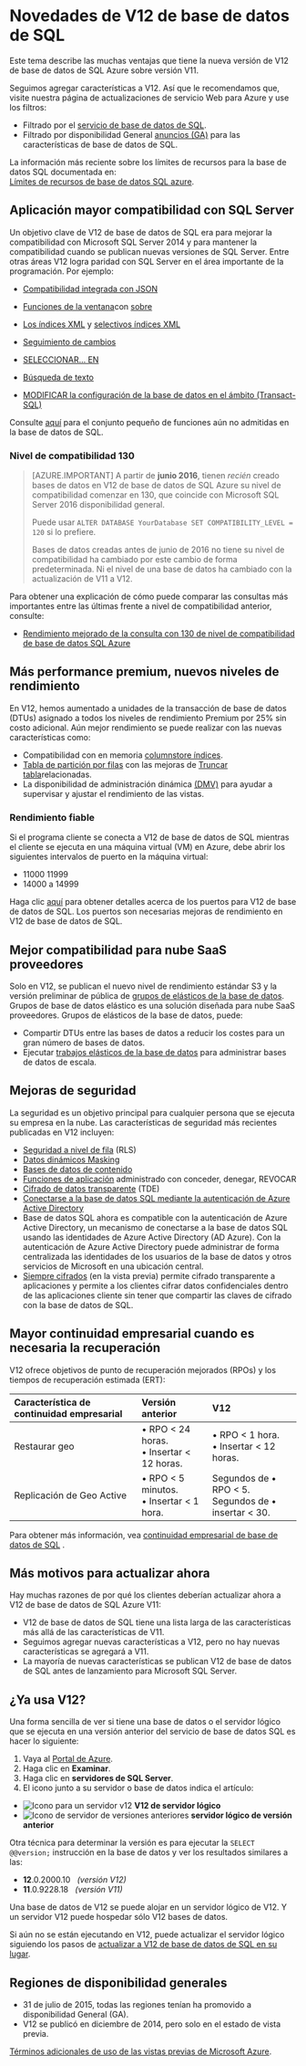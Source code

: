 <properties
    pageTitle="Novedades de V12 de base de datos de SQL | Microsoft Azure"
    description="Describe por qué le vendrá sistemas empresariales que están utilizando la base de datos de SQL Azure en la nube con la actualización a versión V12 ahora."
    services="sql-database"
    documentationCenter=""
    authors="MightyPen"
    manager="jhubbard"
    editor=""/>


<tags
    ms.service="sql-database"
    ms.workload="data-management"
    ms.tgt_pltfrm="na"
    ms.devlang="na"
    ms.topic="article"
    ms.date="08/15/2016"
    ms.author="genemi"/>


# <a name="whats-new-in-sql-database-v12"></a>Novedades de V12 de base de datos de SQL


Este tema describe las muchas ventajas que tiene la nueva versión de V12 de base de datos de SQL Azure sobre versión V11.


Seguimos agregar características a V12. Así que le recomendamos que, visite nuestra página de actualizaciones de servicio Web para Azure y use los filtros:


- Filtrado por el [servicio de base de datos de SQL](https://azure.microsoft.com/updates/?service=sql-database).
- Filtrado por disponibilidad General [anuncios (GA)](http://azure.microsoft.com/updates/?service=sql-database&update-type=general-availability) para las características de base de datos de SQL.


La información más reciente sobre los límites de recursos para la base de datos SQL documentada en:<br/>[Límites de recursos de base de datos SQL azure](sql-database-resource-limits.md).


## <a name="increased-application-compatibility-with-sql-server"></a>Aplicación mayor compatibilidad con SQL Server


Un objetivo clave de V12 de base de datos de SQL era para mejorar la compatibilidad con Microsoft SQL Server 2014 y para mantener la compatibilidad cuando se publican nuevas versiones de SQL Server. Entre otras áreas V12 logra paridad con SQL Server en el área importante de la programación. Por ejemplo:

- [Compatibilidad integrada con JSON](https://msdn.microsoft.com/library/dn921897.aspx)

- [Funciones de la ventana](http://msdn.microsoft.com/library/ms189798.aspx)con [sobre](http://msdn.microsoft.com/library/ms189461.aspx)

- [Los índices XML](http://msdn.microsoft.com/library/bb934097.aspx) y [selectivos índices XML](http://msdn.microsoft.com/library/jj670104.aspx)

- [Seguimiento de cambios](http://msdn.microsoft.com/library/bb933875.aspx)

- [SELECCIONAR... EN](http://msdn.microsoft.com/library/ms188029.aspx)

- [Búsqueda de texto](http://msdn.microsoft.com/library/ms142571.aspx)

- [MODIFICAR la configuración de la base de datos en el ámbito (Transact-SQL)](http://msdn.microsoft.com/library/mt629158.aspx)

Consulte [aquí](sql-database-transact-sql-information.md) para el conjunto pequeño de funciones aún no admitidas en la base de datos de SQL.


### <a name="compatibility-level-130"></a>Nivel de compatibilidad 130


> [AZURE.IMPORTANT] A partir de **junio 2016**, tienen *recién* creado bases de datos en V12 de base de datos de SQL Azure su nivel de compatibilidad comenzar en 130, que coincide con Microsoft SQL Server 2016 disponibilidad general.
> 
> Puede usar `ALTER DATABASE YourDatabase SET COMPATIBILITY_LEVEL = 120` si lo prefiere.
> 
> Bases de datos creadas antes de junio de 2016 no tiene su nivel de compatibilidad ha cambiado por este cambio de forma predeterminada. Ni el nivel de una base de datos ha cambiado con la actualización de V11 a V12.



Para obtener una explicación de cómo puede comparar las consultas más importantes entre las últimas frente a nivel de compatibilidad anterior, consulte:

- [Rendimiento mejorado de la consulta con 130 de nivel de compatibilidad de base de datos SQL Azure](sql-database-compatibility-level-query-performance-130.md)



## <a name="more-premium-performance-new-performance-levels"></a>Más performance premium, nuevos niveles de rendimiento


En V12, hemos aumentado a unidades de la transacción de base de datos (DTUs) asignado a todos los niveles de rendimiento Premium por 25% sin costo adicional. Aún mejor rendimiento se puede realizar con las nuevas características como:


- Compatibilidad con en memoria [columnstore índices](http://msdn.microsoft.com/library/gg492153.aspx).
- [Tabla de partición por filas](http://msdn.microsoft.com/library/ms187802.aspx) con las mejoras de [Truncar tabla](http://msdn.microsoft.com/library/ms177570.aspx)relacionadas.
- La disponibilidad de administración dinámica [(DMV)](http://msdn.microsoft.com/library/ms188754.aspx) para ayudar a supervisar y ajustar el rendimiento de las vistas.


### <a name="reliable-performance"></a>Rendimiento fiable


Si el programa cliente se conecta a V12 de base de datos de SQL mientras el cliente se ejecuta en una máquina virtual (VM) en Azure, debe abrir los siguientes intervalos de puerto en la máquina virtual:

- 11000 11999
- 14000 a 14999


Haga clic [aquí](sql-database-develop-direct-route-ports-adonet-v12.md) para obtener detalles acerca de los puertos para V12 de base de datos de SQL. Los puertos son necesarias mejoras de rendimiento en V12 de base de datos de SQL.


## <a name="better-support-for-cloud-saas-vendors"></a>Mejor compatibilidad para nube SaaS proveedores


Solo en V12, se publican el nuevo nivel de rendimiento estándar S3 y la versión preliminar de pública de [grupos de elásticos de la base de datos](sql-database-elastic-pool.md). Grupos de base de datos elástico es una solución diseñada para nube SaaS proveedores.  Grupos de elásticos de la base de datos, puede:


- Compartir DTUs entre las bases de datos a reducir los costes para un gran número de bases de datos.
- Ejecutar [trabajos elásticos de la base de datos](sql-database-elastic-jobs-overview.md) para administrar bases de datos de escala.


## <a name="security-enhancements"></a>Mejoras de seguridad


La seguridad es un objetivo principal para cualquier persona que se ejecuta su empresa en la nube. Las características de seguridad más recientes publicadas en V12 incluyen:


- [Seguridad a nivel de fila](http://msdn.microsoft.com/library/dn765131.aspx) (RLS)
- [Datos dinámicos Masking](sql-database-dynamic-data-masking-get-started.md)
- [Bases de datos de contenido](http://msdn.microsoft.com/library/ff929188.aspx)
- [Funciones de aplicación](http://msdn.microsoft.com/library/ms190998.aspx) administrado con conceder, denegar, REVOCAR
- [Cifrado de datos transparente](http://msdn.microsoft.com/library/0bf7e8ff-1416-4923-9c4c-49341e208c62.aspx) (TDE)
- [Conectarse a la base de datos SQL mediante la autenticación de Azure Active Directory](sql-database-aad-authentication.md)
 - Base de datos SQL ahora es compatible con la autenticación de Azure Active Directory, un mecanismo de conectarse a la base de datos SQL usando las identidades de Azure Active Directory (AD Azure). Con la autenticación de Azure Active Directory puede administrar de forma centralizada las identidades de los usuarios de la base de datos y otros servicios de Microsoft en una ubicación central.
- [Siempre cifrados](https://msdn.microsoft.com/library/mt163865.aspx) (en la vista previa) permite cifrado transparente a aplicaciones y permite a los clientes cifrar datos confidenciales dentro de las aplicaciones cliente sin tener que compartir las claves de cifrado con la base de datos de SQL.


## <a name="increased-business-continuity-when-recovery-is-needed"></a>Mayor continuidad empresarial cuando es necesaria la recuperación


V12 ofrece objetivos de punto de recuperación mejorados (RPOs) y los tiempos de recuperación estimada (ERT):


| Característica de continuidad empresarial | Versión anterior | V12 |
| :-- | :-- | :-- |
| Restaurar geo | • RPO < 24 horas.<br/>• Insertar < 12 horas. | • RPO < 1 hora.<br/>• Insertar < 12 horas. |
| Replicación de Geo Active | • RPO < 5 minutos.<br/>• Insertar < 1 hora. | Segundos de • RPO < 5.<br/>Segundos de • insertar < 30. |


Para obtener más información, vea [continuidad empresarial de base de datos de SQL](sql-database-business-continuity.md) .


## <a name="more-reasons-to-upgrade-now"></a>Más motivos para actualizar ahora


Hay muchas razones de por qué los clientes deberían actualizar ahora a V12 de base de datos de SQL Azure V11:


- V12 de base de datos de SQL tiene una lista larga de las características más allá de las características de V11.
- Seguimos agregar nuevas características a V12, pero no hay nuevas características se agregará a V11.
- La mayoría de nuevas características se publican V12 de base de datos de SQL antes de lanzamiento para Microsoft SQL Server.


## <a name="are-you-using-v12-already"></a>¿Ya usa V12?


Una forma sencilla de ver si tiene una base de datos o el servidor lógico que se ejecuta en una versión anterior del servicio de base de datos SQL es hacer lo siguiente:


1. Vaya al [Portal de Azure](https://portal.azure.com/).
2. Haga clic en **Examinar**.
3. Haga clic en **servidores de SQL Server**.
4. El icono junto a su servidor o base de datos indica el artículo:
 - ![Icono para un servidor v12](./media/sql-database-v12-whats-new/v12_icon.png) **V12 de servidor lógico**
 - ![Icono de servidor de versiones anteriores](./media/sql-database-v12-whats-new/earlier_icon.png) **servidor lógico de versión anterior**


Otra técnica para determinar la versión es para ejecutar la `SELECT @@version;` instrucción en la base de datos y ver los resultados similares a las:


- **12**.0.2000.10 &nbsp; *(versión V12)*
- **11**.0.9228.18 &nbsp; *(versión V11)*


Una base de datos de V12 se puede alojar en un servidor lógico de V12. Y un servidor V12 puede hospedar sólo V12 bases de datos.


Si aún no se están ejecutando en V12, puede actualizar el servidor lógico siguiendo los pasos de [actualizar a V12 de base de datos de SQL en su lugar](sql-database-v12-plan-prepare-upgrade.md).


## <a name="V12AzureSqlDbPreviewGaTable"></a>Regiones de disponibilidad generales


- 31 de julio de 2015, todas las regiones tenían ha promovido a disponibilidad General (GA).
- V12 se publicó en diciembre de 2014, pero solo en el estado de vista previa.

[Términos adicionales de uso de las vistas previas de Microsoft Azure](https://azure.microsoft.com/support/legal/preview-supplemental-terms/).
